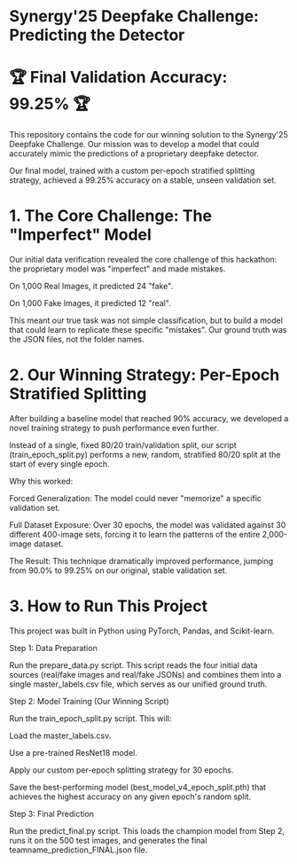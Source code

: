 # Synergy'25 Deepfake Challenge: Predicting the Detector

# 🏆 Final Validation Accuracy: 99.25% 🏆

This repository contains the code for our winning solution to the Synergy'25 Deepfake Challenge. Our mission was to develop a model that could accurately mimic the predictions of a proprietary deepfake detector.

Our final model, trained with a custom per-epoch stratified splitting strategy, achieved a 99.25% accuracy on a stable, unseen validation set.

# 1. The Core Challenge: The "Imperfect" Model

Our initial data verification revealed the core challenge of this hackathon: the proprietary model was "imperfect" and made mistakes.

On 1,000 Real Images, it predicted 24 "fake".

On 1,000 Fake Images, it predicted 12 "real".

This meant our true task was not simple classification, but to build a model that could learn to replicate these specific "mistakes". Our ground truth was the JSON files, not the folder names.

# 2. Our Winning Strategy: Per-Epoch Stratified Splitting

After building a baseline model that reached 90% accuracy, we developed a novel training strategy to push performance even further.

Instead of a single, fixed 80/20 train/validation split, our script (train_epoch_split.py) performs a new, random, stratified 80/20 split at the start of every single epoch.

Why this worked:

Forced Generalization: The model could never "memorize" a specific validation set.

Full Dataset Exposure: Over 30 epochs, the model was validated against 30 different 400-image sets, forcing it to learn the patterns of the entire 2,000-image dataset.

The Result: This technique dramatically improved performance, jumping from 90.0% to 99.25% on our original, stable validation set.

# 3. How to Run This Project

This project was built in Python using PyTorch, Pandas, and Scikit-learn.

Step 1: Data Preparation

Run the prepare_data.py script. This script reads the four initial data sources (real/fake images and real/fake JSONs) and combines them into a single master_labels.csv file, which serves as our unified ground truth.

Step 2: Model Training (Our Winning Script)

Run the train_epoch_split.py script. This will:

Load the master_labels.csv.

Use a pre-trained ResNet18 model.

Apply our custom per-epoch splitting strategy for 30 epochs.

Save the best-performing model (best_model_v4_epoch_split.pth) that achieves the highest accuracy on any given epoch's random split.

Step 3: Final Prediction

Run the predict_final.py script. This loads the champion model from Step 2, runs it on the 500 test images, and generates the final teamname_prediction_FINAL.json file.
